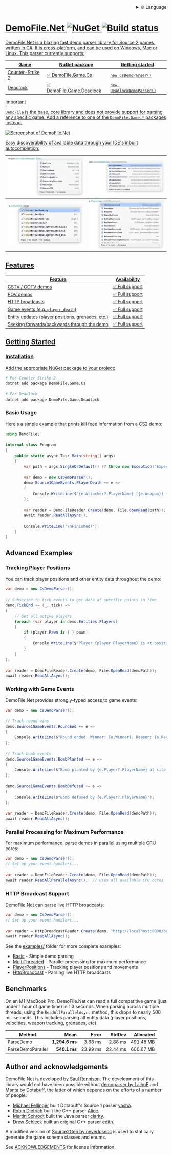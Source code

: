 
<div align="right">
  <details>
    <summary >🌐 Language</summary>
    <div>
      <div align="center">
        <a href="https://openaitx.github.io/view.html?user=saul&project=demofile-net&lang=en">English</a>
        | <a href="https://openaitx.github.io/view.html?user=saul&project=demofile-net&lang=zh-CN">简体中文</a>
        | <a href="https://openaitx.github.io/view.html?user=saul&project=demofile-net&lang=zh-TW">繁體中文</a>
        | <a href="https://openaitx.github.io/view.html?user=saul&project=demofile-net&lang=ja">日本語</a>
        | <a href="https://openaitx.github.io/view.html?user=saul&project=demofile-net&lang=ko">한국어</a>
        | <a href="https://openaitx.github.io/view.html?user=saul&project=demofile-net&lang=hi">हिन्दी</a>
        | <a href="https://openaitx.github.io/view.html?user=saul&project=demofile-net&lang=th">ไทย</a>
        | <a href="https://openaitx.github.io/view.html?user=saul&project=demofile-net&lang=fr">Français</a>
        | <a href="https://openaitx.github.io/view.html?user=saul&project=demofile-net&lang=de">Deutsch</a>
        | <a href="https://openaitx.github.io/view.html?user=saul&project=demofile-net&lang=es">Español</a>
        | <a href="https://openaitx.github.io/view.html?user=saul&project=demofile-net&lang=it">Italiano</a>
        | <a href="https://openaitx.github.io/view.html?user=saul&project=demofile-net&lang=ru">Русский</a>
        | <a href="https://openaitx.github.io/view.html?user=saul&project=demofile-net&lang=pt">Português</a>
        | <a href="https://openaitx.github.io/view.html?user=saul&project=demofile-net&lang=nl">Nederlands</a>
        | <a href="https://openaitx.github.io/view.html?user=saul&project=demofile-net&lang=pl">Polski</a>
        | <a href="https://openaitx.github.io/view.html?user=saul&project=demofile-net&lang=ar">العربية</a>
        | <a href="https://openaitx.github.io/view.html?user=saul&project=demofile-net&lang=fa">فارسی</a>
        | <a href="https://openaitx.github.io/view.html?user=saul&project=demofile-net&lang=tr">Türkçe</a>
        | <a href="https://openaitx.github.io/view.html?user=saul&project=demofile-net&lang=vi">Tiếng Việt</a>
        | <a href="https://openaitx.github.io/view.html?user=saul&project=demofile-net&lang=id">Bahasa Indonesia</a>
        | <a href="https://openaitx.github.io/view.html?user=saul&project=demofile-net&lang=as">অসমীয়া</
      </div>
    </div>
  </details>
</div>

# DemoFile.Net ![NuGet](https://img.shields.io/nuget/v/DemoFile) ![Build status](https://github.com/saul/demofile-net/actions/workflows/dotnet.yml/badge.svg)

DemoFile.Net is a blazing fast demo parser library for Source 2 games, written in C#. It is cross-platform, and can be
used on Windows, Mac or Linux. This parser currently supports:

| Game             | NuGet package                                                                     | Getting started            |
|------------------|-----------------------------------------------------------------------------------|----------------------------|
| Counter-Strike 2 | ✅ [DemoFile.Game.Cs](https://www.nuget.org/packages/DemoFile.Game.Cs)             | `new CsDemoParser()`       |
| Deadlock         | ✅ [DemoFile.Game.Deadlock](https://www.nuget.org/packages/DemoFile.Game.Deadlock) | `new DeadlockDemoParser()` |

> [!IMPORTANT]
> `DemoFile` is the base, core library and does not provide support for parsing any specific game.
> Add a reference to one of the `DemoFile.Game.*` packages instead.

![Screenshot of DemoFile.Net](https://raw.githubusercontent.com/saul/demofile-net/main/assets/screenshot-2x.png)

Easy discoverability of available data through your IDE's inbuilt autocompletion:

| ![](https://raw.githubusercontent.com/saul/demofile-net/main/assets/ide-1.png) | ![](https://raw.githubusercontent.com/saul/demofile-net/main/assets/ide-2.png) |
|-------------------------|-------------------------|
| ![](https://raw.githubusercontent.com/saul/demofile-net/main/assets/ide-3.png) | ![](https://raw.githubusercontent.com/saul/demofile-net/main/assets/ide-4.png) |

## Features

| Feature                                           | Availability   |
|---------------------------------------------------|----------------|
| CSTV / GOTV demos                                 | ✅ Full support |
| POV demos                                         | ✅ Full support |
| HTTP broadcasts                                   | ✅ Full support  |
| Game events (e.g. `player_death`)                 | ✅ Full support |
| Entity updates (player positions, grenades, etc.) | ✅ Full support |
| Seeking forwards/backwards through the demo       | ✅ Full support |

## Getting Started

### Installation

Add the appropriate NuGet package to your project:

```bash
# For Counter-Strike 2
dotnet add package DemoFile.Game.Cs

# For Deadlock
dotnet add package DemoFile.Game.Deadlock
```

### Basic Usage

Here's a simple example that prints kill feed information from a CS2 demo:

```c#
using DemoFile;

internal class Program
{
    public static async Task Main(string[] args)
    {
        var path = args.SingleOrDefault() ?? throw new Exception("Expected a single argument: <path to .dem>");

        var demo = new CsDemoParser();
        demo.Source1GameEvents.PlayerDeath += e =>
        {
            Console.WriteLine($"{e.Attacker?.PlayerName} [{e.Weapon}] {e.Player?.PlayerName}");
        };

        var reader = DemoFileReader.Create(demo, File.OpenRead(path));
        await reader.ReadAllAsync();

        Console.WriteLine("\nFinished!");
    }
}
```

## Advanced Examples

### Tracking Player Positions

You can track player positions and other entity data throughout the demo:

```c#
var demo = new CsDemoParser();

// Subscribe to tick events to get data at specific points in time
demo.TickEnd += (_, tick) =>
{
    // Get all active players
    foreach (var player in demo.Entities.Players)
    {
        if (player.Pawn is { } pawn)
        {
            Console.WriteLine($"Player {player.PlayerName} is at position {pawn.CBodyComponent?.Position}");
        }
    }
};

var reader = DemoFileReader.Create(demo, File.OpenRead(demoPath));
await reader.ReadAllAsync();
```

### Working with Game Events

DemoFile.Net provides strongly-typed access to game events:

```c#
var demo = new CsDemoParser();

// Track round wins
demo.Source1GameEvents.RoundEnd += e => 
{
    Console.WriteLine($"Round ended. Winner: {e.Winner}. Reason: {e.Reason}");
};

// Track bomb events
demo.Source1GameEvents.BombPlanted += e => 
{
    Console.WriteLine($"Bomb planted by {e.Player?.PlayerName} at site {e.Site}");
};

demo.Source1GameEvents.BombDefused += e => 
{
    Console.WriteLine($"Bomb defused by {e.Player?.PlayerName}");
};

var reader = DemoFileReader.Create(demo, File.OpenRead(demoPath));
await reader.ReadAllAsync();
```

### Parallel Processing for Maximum Performance

For maximum performance, parse demos in parallel using multiple CPU cores:

```c#
var demo = new CsDemoParser();
// Set up your event handlers...

var reader = DemoFileReader.Create(demo, File.OpenRead(demoPath));
await reader.ReadAllParallelAsync();  // Uses all available CPU cores
```

### HTTP Broadcast Support

DemoFile.Net can parse live HTTP broadcasts:

```c#
var demo = new CsDemoParser();
// Set up your event handlers...

var reader = HttpBroadcastReader.Create(demo, "http://localhost:8080/broadcast");
await reader.ReadAllAsync();
```

See the [examples/](https://github.com/saul/demofile-net/tree/main/examples) folder for more complete examples:

- [Basic](./examples/DemoFile.Example.Basic/Program.cs) - Simple demo parsing
- [MultiThreaded](./examples/DemoFile.Example.MultiThreaded/Program.cs) - Parallel processing for maximum performance
- [PlayerPositions](./examples/DemoFile.Example.PlayerPositions/Program.cs) - Tracking player positions and movements
- [HttpBroadcast](./examples/DemoFile.Example.HttpBroadcast/Program.cs) - Parsing live HTTP broadcasts

## Benchmarks

On an M1 MacBook Pro, DemoFile.Net can read a full competitive game (just under 1 hour of game time) in 1.3 seconds.
When parsing across multiple threads, using the `ReadAllParallelAsync` method, this drops to nearly 500 milliseconds.
This includes parsing all entity data (player positions, velocities, weapon tracking, grenades, etc).

| Method            |           Mean |    Error |   StdDev | Allocated |
|-------------------|---------------:|---------:|---------:|----------:|
| ParseDemo         | **1,294.6 ms** |  3.68 ms |  2.88 ms | 491.48 MB |
| ParseDemoParallel |   **540.1 ms** | 23.99 ms | 22.44 ms | 600.67 MB |

## Author and acknowledgements

DemoFile.Net is developed by [Saul Rennison](https://saul.re). The development of this library would not have been
possible without [demoparser by LaihoE](https://github.com/LaihoE/demoparser)
and [Manta by Dotabuff](https://raw.githubusercontent.com/dotabuff/manta/master/README.md), the latter of which depends
on the efforts of a number of people:

- [Michael Fellinger](https://github.com/manveru) built Dotabuff's Source 1
  parser [yasha](https://github.com/dotabuff/yasha).
- [Robin Dietrich](https://github.com/invokr) built the C++ parser [Alice](https://github.com/AliceStats/Alice).
- [Martin Schrodt](https://github.com/spheenik) built the Java parser [clarity](https://github.com/skadistats/clarity).
- [Drew Schleck](https://github.com/dschleck) built an original C++ parser [edith](https://github.com/dschleck/edith).

A modified version of [Source2Gen by neverlosecc](https://github.com/neverlosecc/source2gen) is used to statically
generate the game schema classes and enums.

See [ACKNOWLEDGEMENTS](./ACKNOWLEDGEMENTS) for license information.
